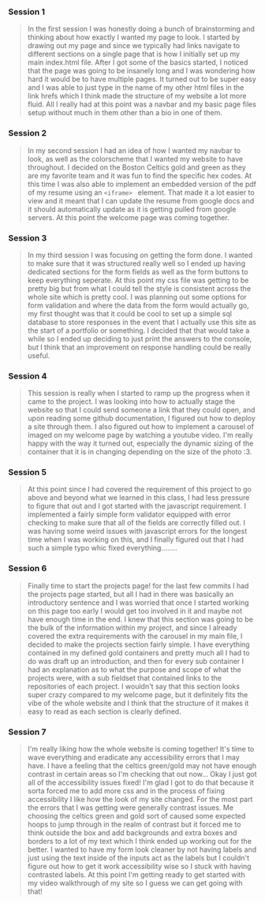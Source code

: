 ### Session 1
>In the first session I was honestly doing a bunch of brainstorming and thinking about how exactly I wanted my page to look. I started by drawing out my page and since we typically had links navigate to different sections on a single page that is how I initially set up my main index.html file. After I got some of the basics started, I noticed that the page was going to be insanely long and I was wondering how hard it would be to have multiple pages. It turned out to be super easy and I was able to just type in the name of my other html files in the link hrefs which I think made the structure of my website a lot more fluid. All I really had at this point was a navbar and my basic page files setup without much in them other than a bio in one of them.

### Session 2
>In my second session I had an idea of how I wanted my navbar to look, as well as the colorscheme that I wanted my website to have throughout. I decided on the Boston Celtics gold and green as they are my favorite team and it was fun to find the specific hex codes. At this time I was also able to implement an embedded version of the pdf of my resume using an  ```<iframe> ``` element. That made it a lot easier to view and it meant that I can update the resume from google docs and it should automatically update as it is getting pulled from google servers. At this point the welcome page was coming together.

### Session 3
>In my third session I was focusing on getting the form done. I wanted to make sure that it was structured really well so I ended up having dedicated sections for the form fields as well as the form buttons to keep everything seperate. At this point my css file was getting to be pretty big but from what I could tell the style is consistent across the whole site which is pretty cool. I was planning out some options for form validation and where the data from the form would actually go, my first thought was that it could be cool to set up a simple sql database to store responses in the event that I actually use this site as the start of a portfolio or something. I decided that that would take a while so I ended up deciding to just print the answers to the console, but I think that an improvement on response handling could be really useful.

### Session 4
>This session is really when I started to ramp up the progress when it came to the project. I was looking into how to actually stage the website so that I could send someone a link that they could open, and upon reading some github documentation, I figured out how to deploy a site through them. I also figured out how to implement a carousel of imaged on my welcome page by watching a youtube video. I'm really happy with the way it turned out, especially the dynamic sizing of the container that it is in changing depending on the size of the photo :3. 

### Session 5
>At this point since I had covered the requirement of this project to go above and beyond what we learned in this class, I had less pressure to figure that out and I got started with the javascript requirement. I implemented a fairly simple form validator equipped with error checking to make sure that all of the fields are correctly filled out. I was having some weird issues with javascript errors for the longest time when I was working on this, and I finally figured out that I had such a simple typo whic fixed everything........

### Session 6
>Finally time to start the projects page! for the last few commits I had the projects page started, but all I had in there was basically an introductory sentence and I was worried that once I started working on this page too early I would get too involved in it and maybe not have enough time in the end. I knew that this section was going to be the bulk of the information within my project, and since I already covered the extra requirements with the carousel in my main file, I decided to make the projects section fairly simple. I have everything contained in my defined gold containers and pretty much all I had to do was draft up an introduction, and then for every sub container I had an explanation as to what the purpose and scope of what the projects were, with a sub fieldset that contained links to the repositories of each project. I wouldn't say that this section looks super crazy compared to my welcome page, but it definitely fits the vibe of the whole website and I think that the structure of it makes it easy to read as each section is clearly defined.

### Session 7
>I'm really liking how the whole website is coming together! It's time to wave everything and eradicate any accessibility errors that I may have. I have a feeling that the celtics green/gold may not have enough contrast in certain areas so I'm checking that out now... Okay I just got all of the accessibility issues fixed! I'm glad I got to do that because it sorta forced me to add more css and in the process of fixing accessibility I like how the look of my site changed. For the most part the errors that I was getting were generally contrast issues. Me choosing the celtics green and gold sort of caused some expected hoops to jump through in the realm of contrast but it forced me to think outside the box and add backgrounds and extra boxes and borders to a lot of my text which I think ended up working out for the better. I wanted to have my form look cleaner by not having labels and just using the text inside of the inputs act as the labels but I couldn't figure out how to get it work accessibility wise so I stuck with having contrasted labels. At this point I'm getting ready to get started with my video walkthrough of my site so I guess we can get going with that!